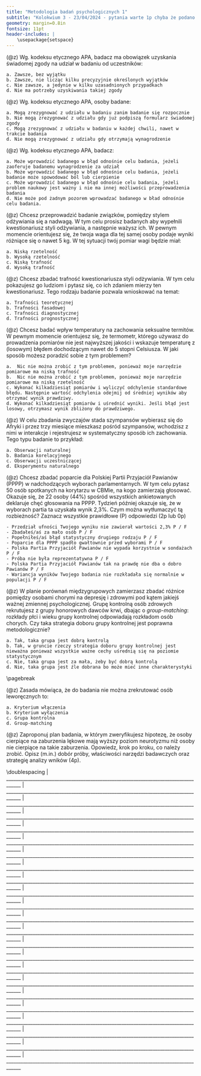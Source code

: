```yaml
---
title: "Metodologia badań psychologicznych 1"
subtitle: "Kolokwium 3 - 23/04/2024 - pytania warte 1p chyba że podano inaczej - podpisz się na każdej kartce"
geometry: margin=0.8in
fontsize: 11pt
header-includes: |
    \usepackage{setspace}
---
```


(@z) Wg. kodeksu etycznego APA, badacz ma obowiązek uzyskania świadomej zgody na udział w badaniu od uczestników:

    a. Zawsze, bez wyjątku
    b. Zawsze, nie licząc kilku precyzyjnie określonych wyjątków
    c. Nie zawsze, a jedynie w kilku uzasadnionych przypadkach
    d. Nie ma potrzeby uzyskiwania takiej zgody


(@z) Wg. kodeksu etycznego APA, osoby badane:

    a. Mogą zrezygnować z udziału w badaniu zanim badanie się rozpocznie
    b. Nie mogą zrezygnować z udziału gdy już podpiszą formularz świadomej zgody
    c. Mogą zrezygnować z udziału w badaniu w każdej chwili, nawet w trakcie badania
    d. Nie mogą zrezygnować z udziału gdy otrzymają wynagrodzenie


(@z) Wg. kodeksu etycznego APA, badacz:

    a. Może wprowadzić badanego w błąd odnośnie celu badania, jeżeli zaoferuje badanemu wynagrodzenie za udział
    b. Może wprowadzić badanego w błąd odnośnie celu badania, jeżeli badanie może spowodować ból lub cierpienie
    c. Może wprowadzić badanego w błąd odnośnie celu badania, jeżeli problem naukowy jest ważny i nie ma innej możliwości przeprowadzenia badania
    d. Nie może pod żadnym pozorem wprowadzać badanego w bład odnośnie celu badania.


(@z) Chcesz przeprowadzić badanie związków, pomiędzy stylem odżywiania się a nadwagą. W tym celu prosisz badanych aby wypełnili kwestionariusz styli odżywiania, a następnie ważysz ich. W pewnym momencie orientujesz się, że twoja waga dla tej samej osoby podaje wyniki różniące się o nawet 5 kg. W tej sytuacji twój pomiar wagi będzie miał:
    
    a. Niską rzetelność
    b. Wysoką rzetelność 
    c. Niską trafność
    d. Wysoką trafność


(@z) Chcesz zbadać trafność kwestionariusza styli odżywiania. W tym celu pokazujesz go ludziom i pytasz się, co ich zdaniem mierzy ten kwestionariusz. Tego rodzaju badanie pozwala wnioskować na temat:

    a. Trafności teoretycznej
    b. Trafności fasadowej
    c. Trafności diagnostycznej
    d. Trafności prognostycznej


(@z) Chcesz badać wpływ temperatury na zachowania seksualne termitów. W pewnym momencie orientujesz się, że termometr, którego używasz do prowadzenia pomiarów nie jest najwyższej jakości i wskazuje temperaturę z (losowym) błędem dochodzącym nawet do 5 stopni Celsiusza. W jaki sposób możesz poradzić sobie z tym problemem?

    a.  Nic nie można zrobić z tym problemem, ponieważ moje narzędzie pomiarowe ma niską trafność
    b.  Nic nie można zrobić z tym problemem, ponieważ moje narzędzie pomiarowe ma niską rzetelność
    c. Wykonać kilkadziesiąt pomiarów i wyliczyć odchylenie standardowe błędu. Następnie wartość odchylenia odejmij od średniej wyników aby otrzymać wynik prawdziwy.
    d. Wykonać kilkadziesiąt pomiarów i uśrednić wyniki. Jeśli błąd jest losowy, otrzymasz wynik zbliżony do prawdziwego.


(@z) W celu zbadania zwyczajów stada szympansów wybierasz się do Afryki i przez trzy miesiące mieszkasz pośród szympansów, wchodzisz z nimi w interakcje i rejestrujesz w systematyczny sposób ich zachowania. Tego typu badanie to przykład:

    a. Obserwacji naturalnej
    b. Badania korelacyjnego
    c. Obserwacji uczestniczącej
    d. Eksperymentu naturalnego


(@z) Chcesz zbadać poparcie dla Polskiej Partii Przyjaciół Pawianów (PPPP) w nadchodzących wyborach parlamentarnych. W tym celu pytasz 50 osób spotkanych na korytarzu w CBMie, na kogo zamierzają głosować. Okazuje się, że 22 osoby (44%) spośród wszystkich ankietowanych deklaruje chęć głosowania na PPPP. Tydzień później okazuje się, że w wyborach partia ta uzyskała wynik 2,3%. Czym można wytłumaczyć tą rozbieżność? Zaznacz wszystkie prawidłowe (P) odpowiedzi (2p lub 0p)

    - Przedział ufności Twojego wyniku nie zawierał wartości 2,3% P / F
    - Zbadałeś/aś za mało osób P / F
    - Popełniłeś/aś błąd statystyczny drugiego rodzaju P / F
    - Poparcie dla PPPP spadło gwałtownie przed wyborami P / F
    - Polska Partia Przyjaciół Pawianów nie wypada korzystnie w sondażach P / F
    - Próba nie była reprezentatywna P / F
    - Polska Partia Przyjaciół Pawianów tak na prawdę nie dba o dobro Pawianów P / F
    - Wariancja wyników Twojego badania nie rozkładała się normalnie w populacji P / F


(@z) W planie porównań międzygrupowych zamierzasz zbadać różnice pomiędzy osobami chorymi na depresję i zdrowymi pod kątem jakiejś ważnej zmiennej psychologicznej. Grupę kontrolną osób zdrowych rekrutujesz z grupy honorowych dawców krwi, dbając o _group-matching_: rozkłady płci i wieku grupy kontrolnej odpowiadają rozkładom osób chorych. Czy taka strategia doboru grupy kontrolnej jest poprawna metodologicznie?

    a. Tak, taka grupa jest dobrą kontrolą
    b. Tak, w gruncie rzeczy strategia doboru grupy kontrolnej jest nieważna ponieważ wszystkie ważne cechy uśrednią się na poziomie statystycznym
    c. Nie, taka grupa jest za mała, żeby być dobrą kontrolą
    d. Nie, taka grupa jest źle dobrana bo może mieć inne charakterystyki

\pagebreak

(@z) Zasada mówiąca, że do badania nie można zrekrutować osób leworęcznych to:

    a. Kryterium włączenia
    b. Kryterium wyłączenia
    c. Grupa kontrolna
    d. Group-matching

(@z) Zaproponuj plan badania, w którym zweryfikujesz hipotezę, że osoby cierpiące na zaburzenia lękowe mają wyższy poziom neurotyzmu niż osoby nie cierpiące na takie zaburzenia. Opowiedz, krok po kroku, co należy zrobić. Opisz (m.in.) dobór próby, właściwości narzędzi badawczych oraz strategię analizy wników (4p).

\doublespacing
| ____________________________________________________________________________________
| ____________________________________________________________________________________
| ____________________________________________________________________________________
| ____________________________________________________________________________________
| ____________________________________________________________________________________
| ____________________________________________________________________________________
| ____________________________________________________________________________________
| ____________________________________________________________________________________
| ____________________________________________________________________________________
| ____________________________________________________________________________________
| ____________________________________________________________________________________
| ____________________________________________________________________________________
| ____________________________________________________________________________________
| ____________________________________________________________________________________
| ____________________________________________________________________________________
| ____________________________________________________________________________________
| ____________________________________________________________________________________
| ____________________________________________________________________________________
| ____________________________________________________________________________________
| ____________________________________________________________________________________
| ____________________________________________________________________________________
| ____________________________________________________________________________________
| ____________________________________________________________________________________
